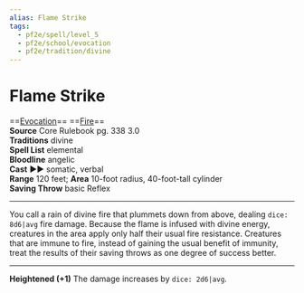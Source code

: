 ```yaml
---
alias: Flame Strike
tags:
  - pf2e/spell/level_5
  - pf2e/school/evocation
  - pf2e/tradition/divine
---
```


# Flame Strike

==[Evocation](../../../Traits/Evocation.md)== ==[Fire](../../../Traits/Fire.md)==  
__Source__ Core Rulebook pg. 338 3.0  
**Traditions** divine  
**Spell List** elemental  
**Bloodline** angelic  
**Cast** ►► somatic, verbal  
**Range** 120 feet; **Area** 10-foot radius, 40-foot-tall cylinder  
**Saving Throw** basic Reflex

---

You call a rain of divine fire that plummets down from above, dealing `dice: 8d6|avg` fire damage. Because the flame is infused with divine energy, creatures in the area apply only half their usual fire resistance. Creatures that are immune to fire, instead of gaining the usual benefit of immunity, treat the results of their saving throws as one degree of success better.

<hr>

**Heightened (+1)** The damage increases by `dice: 2d6|avg`.
